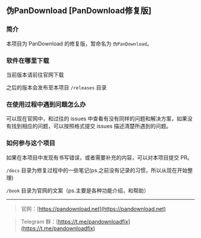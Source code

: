 ## 伪PanDownload [PanDownload修复版]

### 简介

本项目为 PanDownload 的修复版，暂命名为 `伪PanDownload`。

### 软件在哪里下载

当前版本请前往官网下载

之后的版本会发布至本项目 `/releases` 目录

### 在使用过程中遇到问题怎么办

可以现在官网中，和过往的 issues 中查看有没有同样的问题和解决方案，如果没有找到相应的问题，可以按照格式提交 issues 描述清楚所遇到的问题。

### 如何参与这个项目

如果在本项目中发现有书写错误，或者需要补充的内容，可以对本项目提交 PR。

`/docs`  目录为修复过程中的一些笔记(ps.之前没有记录的习惯，所以从现在开始整理)

`/book`  目录为官网的文案（ps.主要是各种功能介绍，和帮助）

---

> 官网：[https://pandownload.net](https://pandownload.net)

> Telegram 群：[https://t.me/pandownloadfix](https://t.me/pandownloadfix)

